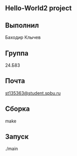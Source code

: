## Hello-World2 project
## Выполнил
Баходир Клычев
## Группа
24.Б83
## Почта
st135363@student.spbu.ru
## Сборка
make
## Запуск
./main
